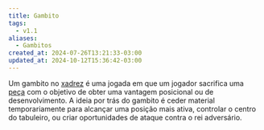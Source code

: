```yaml
---
title: Gambito
tags:
  - v1.1
aliases:
  - Gambitos
created_at: 2024-07-26T13:21:33-03:00
updated_at: 2024-10-12T15:36:42-03:00
---
```


Um gambito no [xadrez](../../08/06/Xadrez.md) é uma jogada em que um jogador sacrifica uma [peça](../08/Xadrez_Pecas.md) com o objetivo de obter uma vantagem posicional ou de desenvolvimento. A ideia por trás do gambito é ceder material temporariamente para alcançar uma posição mais ativa, controlar o centro do tabuleiro, ou criar oportunidades de ataque contra o rei adversário.